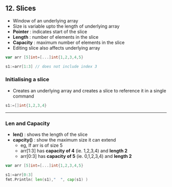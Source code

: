 ## 12. Slices

- Window of an underlying array
- Size is variable upto the length of underlying array
- **Pointer** : indicates start of the slice
- **Length** : number of elements in the slice
- **Capacity** : maximum number of elements in the slice
- Editing slice also affects underlying array


```go
var arr [5]int=[...]int{1,2,3,4,5}

s1:=arr[1:3] // does not include index 3
```

### Initialising a slice
- Creates an underlying array and creates a slice to reference it in a single command
```go
s1:=[]int{1,2,3,4}
```


---
### Len and Capacity
- **len()** : shows the length of the slice
- **capcity()** : show the maximum size it can extend
	- eg, If arr is of size 5
	- arr[1:3] has **capacity of 4** (ie. 1,2,3,4) and **length 2**
	- arr[0:3] has **capacity of 5** (ie. 0,1,2,3,4) and **length 2**

```go
var arr [5]int=[...]int{1,2,3,4,5}

s1:=arr[0:3]
fmt.Println( len(s1),"  ", cap(s1) )

```

